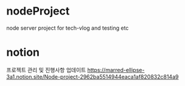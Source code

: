# nodeProject
node server project for tech-vlog and testing etc 

# notion
프로젝트 관리 및 진행사항 업데이트
https://marred-ellipse-3a1.notion.site/Node-project-2962ba5514944eaca1af820832c814a9
